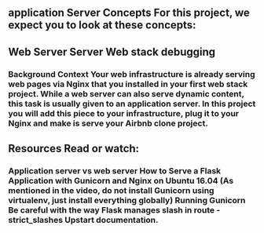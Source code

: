 
## application Server Concepts For this project, we expect you to look at these concepts:

## Web Server Server Web stack debugging

### Background Context Your web infrastructure is already serving web pages via Nginx that you installed in your first web stack project. While a web server can also serve dynamic content, this task is usually given to an application server. In this project you will add this piece to your infrastructure, plug it to your Nginx and make is serve your Airbnb clone project.

## Resources Read or watch:

### Application server vs web server How to Serve a Flask Application with Gunicorn and Nginx on Ubuntu 16.04 (As mentioned in the video, do not install Gunicorn using virtualenv, just install everything globally) Running Gunicorn Be careful with the way Flask manages slash in route - strict_slashes Upstart documentation.
